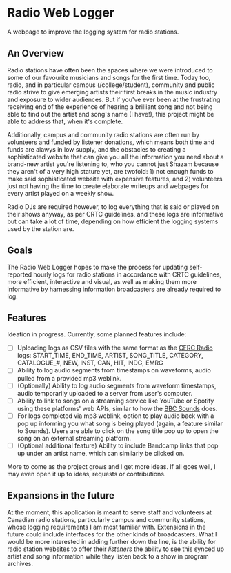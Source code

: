 # Radio Web Logger
A webpage to improve the logging system for radio stations.

## An Overview
Radio stations have often been the spaces where we were introduced to some of our favourite musicians and songs for the first time. Today too, radio, and in particular campus (/college/student), community and public radio strive to give emerging artists their first breaks in the music industry and exposure to wider audiences. But if you've ever been at the frustrating receiving end of the experience of hearing a brilliant song and not being able to find out the artist and song's name (I have!), this project might be able to address that, when it's complete. 

Additionally, campus and community radio stations are often run by volunteers and funded by listener donations, which means both time and funds are alawys in low supply, and the obstacles to creating a sophisticated website that can give you all the information you need about a brand-new artist you're listening to, who you cannot just Shazam because they aren't of a very high stature yet, are twofold: 1) not enough funds to make said sophisticated website with expensive features, and 2) volunteers just not having the time to create elaborate writeups and webpages for every artist played on a weekly show. 

Radio DJs are required however, to log everything that is said or played on their shows anyway, as per CRTC guidelines, and these logs are informative but can take a lot of time, depending on how efficient the logging systems used by the station are. 

## Goals
The Radio Web Logger hopes to make the process for updating self-reported hourly logs for radio stations in accordance with CRTC guidelines, more efficient,  interactive and visual, as well as making them more informative by harnessing information broadcasters are already required to log.

## Features
Ideation in progress. Currently, some planned features include:
- [ ] Uploading logs as CSV files with the same format as the [CFRC Radio](https://cfrc.ca) logs: START_TIME,	END_TIME,	ARTIST,	SONG_TITLE,	CATEGORY,	CATALOGUE_#,	NEW,	INST,	CAN,	HIT,	INDG,	EMRG
- [ ] Ability to log audio segments from timestamps on waveforms, audio pulled from a provided mp3 weblink.
- [ ] \(Optionally) Ability to log audio segments from waveform timestamps, audio temporarily uploaded to a server from user's computer.
- [ ] Ability to link to songs on a streaming service like YouTube or Spotify using these platforms' web APIs, similar to how the [BBC Sounds](https://www.bbc.co.uk/sounds) does.
- [ ] For logs completed via mp3 weblink, option to play audio back with a pop up informing you what song is being played	(again, a feature similar to Sounds). Users are able to click on the song title pop up to open the song on an external streaming platform.
- [ ] \(Optional additional feature) Ability to include Bandcamp links that pop up under an artist name, which can similarly be clicked on.
      
More to come as the project grows and I get more ideas. If all goes well, I may even open it up to ideas, requests or contributions.

## Expansions in the future
At the moment, this application is meant to serve staff and volunteers at Canadian radio stations, particularly campus and community stations, whose logging requirements I am most familiar with. Extensions in the future could include interfaces for the other kinds of broadcasters.
What I would be more interested in adding further down the line, is the ability for radio station websites to offer their _listeners_ the ability to see this synced up artist and song information while they listen back to a show in program archives.

